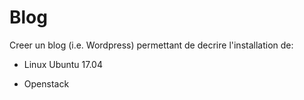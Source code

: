 
# Blog


Creer un blog (i.e. Wordpress) permettant de decrire l'installation de:

* Linux Ubuntu 17.04

* Openstack

